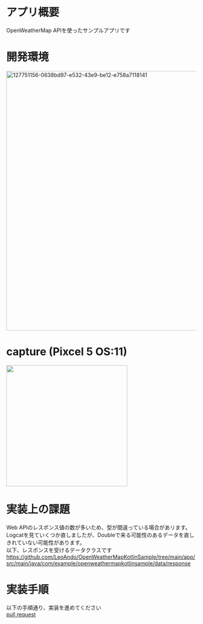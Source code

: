 # アプリ概要

OpenWeatherMap APIを使ったサンプルアプリです<br>

# 開発環境
<img width="686" alt="127751156-0638bd97-e532-43e9-be12-e758a7118141" src="https://user-images.githubusercontent.com/16476224/127752570-e46e0931-4d36-43c9-9441-903011660580.png">

# capture (Pixcel 5 OS:11)

<img src="" width=320 />

# 実装上の課題
Web APIのレスポンス値の数が多いため、型が間違っている場合があリます。<br>
Logcatを見ていくつか直しましたが、Doubleで来る可能性のあるデータを直しきれていない可能性があります。<br>
以下、レスポンスを受けるデータクラスです<br>
https://github.com/LeoAndo/OpenWeatherMapKotlinSample/tree/main/app/src/main/java/com/example/openweathermapkotlinsample/data/response

# 実装手順

以下の手順通り、実装を進めてください<br>
[pull request](https://github.com/LeoAndo/OpenWeatherMapKotlinSample/pulls?q=is%3Apr+is%3Aclosed)
